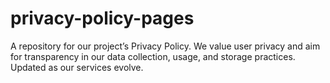 # privacy-policy-pages
A repository for our project’s Privacy Policy. We value user privacy and aim for transparency in our data collection, usage, and storage practices. Updated as our services evolve.
